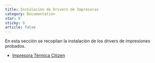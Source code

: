 ```yaml
---
title: Instalación de Drivers de Impresoras
category: Documentation
star: 9
sticky: 9
article: false
---
```


En esta sección se recopilan la instalación de los drivers de impresiones probados.

- [Impresora Térmica Citizen](citizen)

